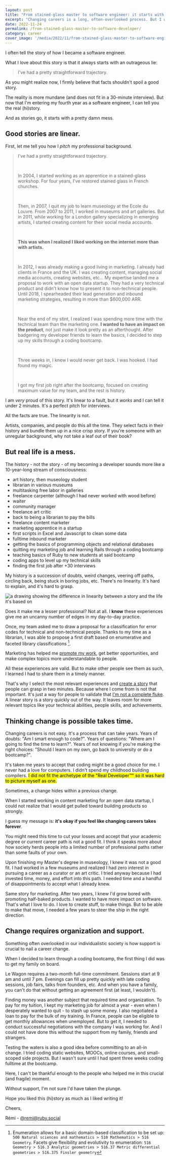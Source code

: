 ```yaml
---
layout: post
title: "From stained-glass master to software engineer: it starts with a mess"
excerpt: "Changing careers is a long, often-overlooked process. But I want to share both the (linear) story and the (messy) history of how I became a software engineer. And as a lot of good stories, mine always starts with a lie."
date: 2022-11-24
permalink: /from-stained-glass-master-to-software-developer/
category: career
cover_image: '/media/2022/11/from-stained-glass-master-to-software-engineer-part-1-remi-mercier.png'
---
```


I often tell the story of how I became a software engineer.

What I love about this story is that it always starts with an outrageous lie:

> I've had a pretty straightforward trajectory.

As you might realize now, I firmly believe that facts shouldn't spoil a good story.

The reality is more mundane (and does not fit in a 30-minute interview). But now that I'm entering my fourth year as a software engineer, I can tell you the real (hi)story.

And as stories go, it starts with a pretty damn mess.

## Good stories are linear.

First, let me tell you how I _pitch_ my professional background.

> I've had a pretty straightforward trajectory.
>
> &nbsp;
>
> In 2004, I started working as an apprentice in a stained-glass workshop. For four years, I've restored stained glass in French churches.
>
> &nbsp;
>
> Then, in 2007, I quit my job to learn museology at the Ecole du Louvre. From 2007 to 2011, I worked in museums and art galleries. But in 2011, while working for a London gallery specializing in emerging artists, I started creating content for their social media accounts.
>
> &nbsp;
>
> **This was when I realized I liked working on the internet more than with artists.**
>
> &nbsp;
>
> In 2012, I was already making a good living in marketing. I already had clients in France and the UK. I was creating content, managing social media accounts, creating websites, etc... My expertise landed me a proposal to work with an open data startup. They had a very technical product and didn't know how to present it to non-technical people. Until 2018, I spearheaded their lead generation and inbound marketing strategies, resulting in more than $600,000 ARR.
>
> &nbsp;
>
> Near the end of my stint, I realized I was spending more time with the technical team than the marketing one. **I wanted to have an impact on the product**, not just make it look pretty as an afterthought. After badgering my developer friends to learn the basics, I decided to step up my skills through a coding bootcamp.
>
> &nbsp;
>
> Three weeks in, I knew I would never get back. I was hooked. I had found my magic.
>
> &nbsp;
>
> I got my first job right after the bootcamp, focused on creating maximum value for my team, and the rest is history.

I am *very* proud of this story. It's linear to a fault, but it *works* and I can tell it under 2 minutes. It's a perfect pitch for interviews.

All the facts are true. The linearity is not.

Artists, companies, and people do this all the time. They select facts in their history and bundle them up in a nice crisp story. If you're someone with an unregular background, why not take a leaf out of their book?

## But real life is a mess.

The history - not the story - of my becoming a developer sounds more like a 10-year-long stream of consciousness:

 - art history, then museology student
 - librarian in various museums
 - multitasking free labor in galleries
 - freelance carpenter (although I had never worked with wood before)
 - waiter
 - community manager
 - freelance art critic
 - back to being a librarian to pay the bills
 - freelance content marketer
 - marketing apprentice in a startup
 - first scripts in Excel and Javascript to clean some data
 - fulltime inbound marketer
 - getting the basics of programming objects and relational databases
 - quitting my marketing job and learning Rails through a coding bootcamp
 - teaching basics of Ruby to new students at said bootcamp
 - coding apps to level up my technical skills
 - finding the first job after +30 interviews

My history is a succession of doubts, weird changes, veering off paths, circling back, being stuck in boring jobs, etc. There's no linearity. It's hard to explain, and it's hard to grasp.

<img class='large' src="{{ site.baseurl }}/media/2022/11/remi-mercier-from-stained-glass-master-to-software-engineer-story-versus-history.png" alt="a drawing showing the difference in linearity between a story and the life it's based on">

Does it make me a lesser professional? Not at all. I **know** these experiences give me an uncanny number of edges in my day-to-day practice.

Once, my team asked me to draw a proposal for a classification for error codes for technical and non-technical people. Thanks to my time as a librarian, I was able to propose a first draft based on enumerative and faceted library classifications [^1].

Marketing has helped me [promote my work]({{site.baseurl}}/series/career/), get better opportunities, and make complex topics more understandable to people.

All these experiences are valid. But to make other people see them as such, I learned I had to share them in a timely manner.

That's why I select the most relevant experiences and [create a story]({{site.baseurl}}/own-your-story/) that people can grasp in two minutes. Because where I come from is not that important. It's just a way for people to validate that [I'm not a complete fluke]({{site.baseurl}}/dont-sell-yourself-short/). A linear story is a story quickly out of the way. It leaves room for more relevant topics like your technical abilities, people skills, and achievements.

## Thinking change is possible takes time.

Changing careers is not easy. It's a process that can take years. Years of doubts: "Am I smart enough to code?". Years of questions: "Where am I going to find the time to learn?". Years of not knowing if you're making the right choices: "Should I learn on my own, go back to university or do a bootcamp?".

It's taken me years to accept that coding might be a good choice for me. I never had a love for computers. I didn't spend my childhood building compilers. <mark>I did not fit the archetype of the "Real Developer™" so it was hard to picture myself as one.<mark>

Sometimes, a change hides within a previous change.

When I started working in content marketing for an open data startup, I could not realize that I would get pulled toward building products so strongly.

I guess my message is: **it's okay if you feel like changing careers takes forever**.

You might need this time to cut your losses and accept that your academic degree or current career path is not a good fit. I think it speaks more about how society herds people into a limited number of professional paths rather than some faults of your own.

Upon finishing my Master's degree in museology, I knew it was not a good fit. I had worked in a few museums and realized I had zero interest in pursuing a career as a curator or an art critic. I tried anyway because I had invested time, money, and effort into this path. I needed time and a handful of disappointments to accept what I already knew.

Same story for marketing. After two years, I knew I'd grow bored with promoting half-baked products. I wanted to have more impact on software. That's what I love to do. I love to create stuff, to make things. But to be able to make that move, I needed a few years to steer the ship in the right direction.

## Change requires organization and support.

Something often overlooked in our individualistic society is how support is crucial to nail a career change.

When I decided to learn through a coding bootcamp, the first thing I did was to get my family on board.

Le Wagon requires a two-month full-time commitment. Sessions start at 9 am and until 7 pm. Evenings can fill up pretty quickly with late coding sessions, job fairs, talks from founders, etc. And when you have a family, you can't do that without getting an agreement first (at least, I wouldn't).

Finding money was another subject that required time and organization. To pay for my tuition, I kept my marketing job for almost a year - even when I desperately wanted to quit - to stash up some money. I also negotiated a loan to pay for the bulk of my training. In France, people can be eligible to get monthly allowances when unemployed. But to get it, I needed to conduct successful negotiations with the company I was working for. And I could not have done this without the support from my family, friends and strangers.

Testing the waters is also a good idea before committing to an all-in change. I tried coding static websites, MOOCs, online courses, and small-scoped side projects. But I wasn't sure until I had spent three weeks coding fulltime at the bootcamp.

Here, I can't be thankful enough to the people who helped me in this crucial (and fragile) moment.

Without support, I'm not sure I'd have taken the plunge.

Hope you liked this (hi)story as much as I liked writing it!

Cheers,

Rémi - [@remi@ruby.social](https://ruby.social/@remi)


[^1]: Enumeration allows for a basic domain-based classification to be set up: `500 Natural sciences and mathematics > 510 Mathematics > 516 Geometry`. Facets give flexibility and evolutivity to enumeration: `516 Geometry > 516.3 Analytic geometries > 516.37 Metric differential geometries > 516.375 Finsler geometry`
